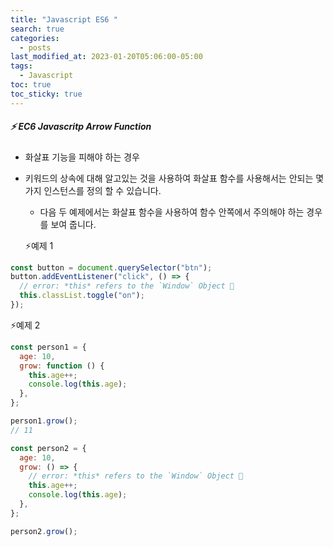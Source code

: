 ```yaml
---
title: "Javascript ES6 "
search: true
categories:
  - posts
last_modified_at: 2023-01-20T05:06:00-05:00
tags:
  - Javascript
toc: true
toc_sticky: true
---
```


##### ⚡️ EC6 Javascritp Arrow Function 
+ 화살표 기능을 피해야 하는 경우
+ 키워드의 상속에 대해 알고있는 것을 사용하여 화살표 함수를 사용해서는 안되는 몇 가지 인스턴스를 정의 할 수 있습니다.
    *  다음 두 예제에서는 화살표 함수을 사용하여 함수 안쪽에서 주의해야 하는 경우를 보여 줍니다.

  ⚡️예제 1

```javascript
const button = document.querySelector("btn");
button.addEventListener("click", () => {
  // error: *this* refers to the `Window` Object 🌟
  this.classList.toggle("on");
});
```

⚡️예제 2

```javascript
const person1 = {
  age: 10,
  grow: function () {
    this.age++;
    console.log(this.age);
  },
};

person1.grow();
// 11

const person2 = {
  age: 10,
  grow: () => {
    // error: *this* refers to the `Window` Object 🌟
    this.age++;
    console.log(this.age);
  },
};

person2.grow();
```
